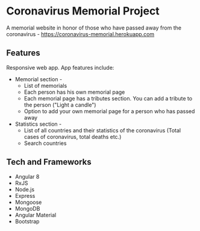 # Coronavirus Memorial Project

A memorial website in honor of those who have passed away from the coronavirus - https://coronavirus-memorial.herokuapp.com

## Features

Responsive web app. App features include:
  * Memorial section - 
    - List of memorials
    - Each person has his own memorial page 
    - Each memorial page has a tributes section. You can add a tribute to the person ("Light a candle")
    - Option to add your own memorial page for a person who has passed away
  * Statistics section - 
    - List of all countries and their statistics of the coronavirus (Total cases of coronavirus, total deaths etc.)
    - Search countries

## Tech and Frameworks
  * Angular 8
  * RxJS
  * Node.js
  * Express
  * Mongoose
  * MongoDB
  * Angular Material
  * Bootstrap
